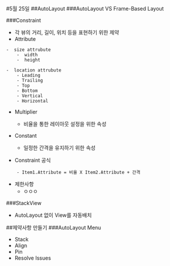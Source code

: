 #5월 25일
##AutoLayout
###AutoLayout VS Frame-Based Layout


###Constraint
- 각 뷰의 거리, 길이, 위치 등을 표현하기 위한 제약
- Attribute


```
-  size attrubute
	-  width
	-  height
```
```
-  location attrubute
	- Leading
	- Trailing
	- Top
	- Bottom
	- Vertical
	- Horizontal  
```

- Multiplier
	- 비율을 통한 레이아웃 설정을 위한 속성

- Constant
	- 일정한 간격을 유지하기 위한 속성

- Constraint 공식
```
	- Item1.Attribute = 비율 X Item2.Attribute + 간격
```

- 제한사항
	- ㅇㅇㅇ

###StackView
- AutoLayout 없이 View를 자동배치

##제약사항 만들기
###AutoLayout Menu
- Stack
- Align
- Pin
- Resolve Issues


